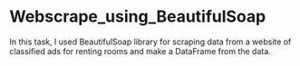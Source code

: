 # Webscrape_using_BeautifulSoap
In this task, I used BeautifulSoap library for scraping data from a website of classified ads for renting rooms and make a DataFrame from the data.
